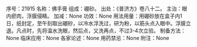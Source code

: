 序号：21915
名称：佛手膏
组成：硼砂。
出处：《普济方》卷八十二。
主治：眼内瘀肉，浮膜侵睛。
加减：None
功效：None
用法用量：用硼砂放在盒子内1日，纸封定，至午刻取出硼砂，以冷水浮洗过，研为粉，以筋头点入眼中。浮膜立退。凡点时，先将温水洗眼，然后点，又洗再点，不过3-4次立验。
制备方法：None
临床应用：None
各家论述：None
用药禁忌：None
附注：None
